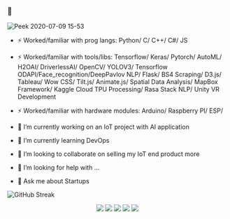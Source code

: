 ### 👋

<!--
**elvinaqa/elvinaqa** is a ✨ _special_ ✨ repository because its `README.md` (this file) appears on your GitHub profile.

Here are some ideas to get you started:

- 🔭 I’m currently working on ...
- 🌱 I’m currently learning ...
- 👯 I’m looking to collaborate on ...
- 🤔 I’m looking for help with ...
- 💬 Ask me about ...
- 📫 How to reach me: ...
- 😄 Pronouns: ...
- ⚡ Fun fact: ...
-->
![Peek 2020-07-09 15-53](https://user-images.githubusercontent.com/57037068/88589670-8c77e580-d06a-11ea-8067-696c17a6a496.gif)

- ⚡ Worked/familiar with prog langs: Python/ C/ C++/ C#/ JS
- ⚡ Worked/familiar with tools/libs: Tensorflow/ Keras/ Pytorch/ AutoML/ H2OAI/ DriverlessAI/ OpenCV/ YOLOV3/ Tensorflow ODAPI/Face_recognition/DeepPavlov NLP/ Flask/ BS4 Scraping/ D3.js/ Tableau/ Wow CSS/ Tilt.js/ Animate.js/ Spatial Data Analysis/ MapBox Framework/ Kaggle Cloud TPU Processing/ Rasa Stack NLP/ Unity VR Development
- ⚡ Worked/familiar with hardware modules: Arduino/ Raspberry PI/ ESP/

- 🔭 I’m currently working on an IoT project with AI application
- 🌱 I’m currently learning DevOps
- 👯 I’m looking to collaborate on selling my IoT end product more
- 🤔 I’m looking for help with ...
- 💬 Ask me about Startups
<!--<img src="https://github-profile-trophy.vercel.app/?username=elvinaqa&theme=onedark&column=3&margin-w=15&margin-h=15"> -->

![GitHub Streak](https://github-readme-streak-stats.herokuapp.com/?user=elvinaqa&theme=tokyonight)

<p align="center">
<a href= "https://medium.com/@elvinaqa/deep-learning-and-computer-vision-basics-i-86acab09e3b7?source=your_stories_page---------------------------"><img src="https://img.icons8.com/material-outlined/26/000000/ball-point-pen.png"/></a>
<a href= "https://www.linkedin.com/in/elvin-agammed/"><img src="https://img.icons8.com/material-outlined/30/000000/linkedin.png"/></a>
<a href= "https://www.youtube.com/channel/UCgQmxOaBSSmpIa4e-gt4_Ww"><img src="https://img.icons8.com/material-outlined/30/000000/youtube.png"/></a>
<a href= "https://dev.to/elvinaqa"><img src="https://img.icons8.com/windows/32/000000/dev.png"/></a>
<a href= "https://twitter.com/aghammadzada"><img src="https://img.icons8.com/material-outlined/30/000000/twitter.png"/></a>
</p>
<!--
<p  align="center">
  <img src="https://visitor-badge.glitch.me/badge?page_id=elvinaqa.elvinaqa" alt="visitor count"/></br>
  <img src="https://github-readme-stats.vercel.app/api/?username=elvinaqa&show_icons=true&title_color=fffffff&icon_color=000000&text_color=000000" alt="github stats"/></br>
</p>-->
